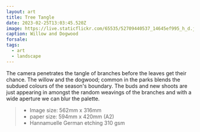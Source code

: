 ```yaml
---
layout: art
title: Tree Tangle
date: 2023-02-25T13:03:45.520Z
image: https://live.staticflickr.com/65535/52709440537_14645ef995_h_d.jpg
caption: Willow and Dogwood
forsale:
tags:
  - art
  - landscape
---
```

The camera penetrates the tangle of branches before the leaves get their chance. The willow and the dogwood; common in the parks blends the subdued colours of the season's boundary. The buds and new shoots are just appearing in amongst the random weavings of the branches and with a wide aperture we can blur the palette.

> - Image size: 562mm x 316mm
> - paper size: 594mm x 420mm (A2)
> - Hannamuelle German etching 310 gsm